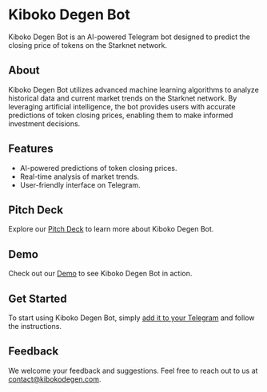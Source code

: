 # Kiboko Degen Bot

Kiboko Degen Bot is an AI-powered Telegram bot designed to predict the closing price of tokens on the Starknet network.

## About

Kiboko Degen Bot utilizes advanced machine learning algorithms to analyze historical data and current market trends on the Starknet network. By leveraging artificial intelligence, the bot provides users with accurate predictions of token closing prices, enabling them to make informed investment decisions.

## Features

- AI-powered predictions of token closing prices.
- Real-time analysis of market trends.
- User-friendly interface on Telegram.

## Pitch Deck

Explore our [Pitch Deck](https://www.canva.com/design/DAGAVX4ABZk/xh45lK3O7jZwKLEbyY5IHQ/view?utm_content=DAGAVX4ABZk&utm_campaign=designshare&utm_medium=link&utm_source=editor) to learn more about Kiboko Degen Bot.

## Demo

Check out our [Demo](https://www.loom.com/share/91a0503300c1408cb0d2531195dcb92d?sid=7489232b-6147-458b-9134-80b51285c7fe) to see Kiboko Degen Bot in action.

## Get Started

To start using Kiboko Degen Bot, simply [add it to your Telegram](https://t.me/KibokoDegenBot) and follow the instructions.

## Feedback

We welcome your feedback and suggestions. Feel free to reach out to us at [contact@kibokodegen.com](mailto:contact@kibokodegen.com).

